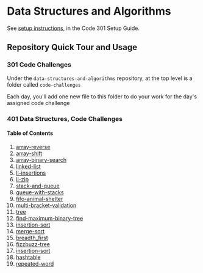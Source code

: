# Data Structures and Algorithms

See [setup instructions](https://codefellows.github.io/setup-guide/code-301/3-code-challenges), in the Code 301 Setup Guide.

## Repository Quick Tour and Usage

### 301 Code Challenges

Under the `data-structures-and-algorithms` repository, at the top level is a folder called `code-challenges`

Each day, you'll add one new file to this folder to do your work for the day's assigned code challenge

### 401 Data Structures, Code Challenges

#### Table of Contents

1. [array-reverse](python/challenges/array_reverse)
1. [array-shift](python/challenges/array_shift)
1. [array-binary-search](python/challenges/array_binary_search)
1. [linked-list](python/Data_Structures/linked_list)
1. [ll-insertions](python/Data_Structures/linked_list)
1. [ll-zip](python/challenges/ll_zip)
1. [stack-and-queue](python/Data_Structures/stack_and_queue)
1. [queue-with-stacks](python/challenges/queue_with_stacks)
1. [fifo-animal-shelter](python/challenges/fifo_animal_shelter)
1. [multi-bracket-validation](python/challenges/multi_bracket_validation)
1. [tree](python/Data_Structures/tree)
1. [find-maximum-binary-tree](python/Data_Structures/tree)
1. [insertion-sort](python/challenges/insertion_sort)
1. [merge-sort](python/challenges/merge_sort)
1. [breadth_first](python/Data_Structures/tree)
1. [fizzbuzz-tree](python/challenges/fizzbuzz_tree)
1. [insertion-sort](python/challenges/insertion_sort)
1. [hashtable](python/Data_Structures/hashtable)
1. [repeated-word](python/challenges/repeated_word)

